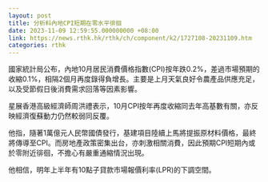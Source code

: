 ```yaml
---
layout: post
title: 分析料內地CPI短期在零水平徘徊
date: 2023-11-09 12:59:55.000000000 +08:00
link: https://news.rthk.hk/rthk/ch/component/k2/1727108-20231109.htm
categories: rthk
---
```


國家統計局公布，內地10月居民消費價格指數(CPI)按年跌0.2%，差過市場預期的收縮0.1%，相隔2個月再度錄得負增長。主要是上月天氣良好令農產品供應充足，以及受節假日後消費需求回落等因素影響。

星展香港高級經濟師周洪禮表示，10月CPI按年再度收縮同去年高基數有關，亦反映經濟復蘇動力仍然較弱同反覆。

他指，隨著1萬億元人民幣國債發行，基建項目陸續上馬將提振原材料價格，最終將傳導至CPI。而房地產政策密集出台，亦刺激相關消費，因此預期CPI短期內或於零附近徘徊，不擔心有嚴重通縮情況出現。

他相信，明年上半年有10點子貸款市場報價利率(LPR)的下調空間。
